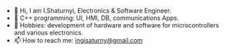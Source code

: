 - 👋 Hi, I am I.Shaturnyi, Electronics & Software Engineer.
- 👀 C++ programming: UI, HMI, DB, communications Apps. 
- 🌱 Hobbies: development of hardware and software for microcontrollers and various electronics.
- 📫 How to reach me: ingisaturny@gmail.com

<!---
ishPLC/ishPLC is a ✨ special ✨ repository because its `README.md` (this file) appears on your GitHub profile.
You can click the Preview link to take a look at your changes.
--->
